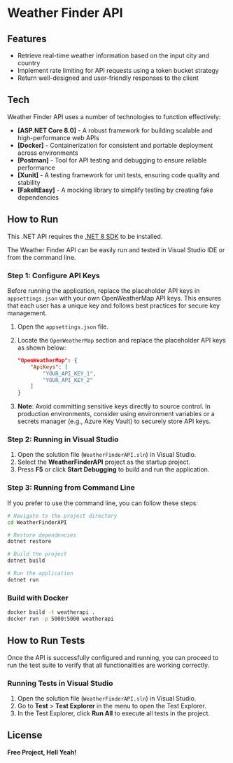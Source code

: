 # Weather Finder API



## Features

- Retrieve real-time weather information based on the input city and country
- Implement rate limiting for API requests using a token bucket strategy
- Return well-designed and user-friendly responses to the client

## Tech

Weather Finder API uses a number of technologies to function effectively:

- **[ASP.NET Core 8.0]** - A robust framework for building scalable and high-performance web APIs
- **[Docker]** - Containerization for consistent and portable deployment across environments
- **[Postman]** - Tool for API testing and debugging to ensure reliable performance
- **[Xunit]** - A testing framework for unit tests, ensuring code quality and stability
- **[FakeItEasy]** - A mocking library to simplify testing by creating fake dependencies

## How to Run

This .NET API requires the [.NET 8 SDK](https://dotnet.microsoft.com/download/dotnet/8.0) to be installed.

The Weather Finder API can be easily run and tested in Visual Studio IDE or from the command line.

### Step 1: Configure API Keys
Before running the application, replace the placeholder API keys in `appsettings.json` with your own OpenWeatherMap API keys. This ensures that each user has a unique key and follows best practices for secure key management.

1. Open the `appsettings.json` file.
2. Locate the `OpenWeatherMap` section and replace the placeholder API keys as shown below:

    ```json
    "OpenWeatherMap": {
        "ApiKeys": [
            "YOUR_API_KEY_1",
            "YOUR_API_KEY_2"
        ]
    }
    ```

3. **Note**: Avoid committing sensitive keys directly to source control. In production environments, consider using environment variables or a secrets manager (e.g., Azure Key Vault) to securely store API keys.

### Step 2: Running in Visual Studio
1. Open the solution file (`WeatherFinderAPI.sln`) in Visual Studio.
2. Select the **WeatherFinderAPI** project as the startup project.
3. Press **F5** or click **Start Debugging** to build and run the application.

### Step 3: Running from Command Line

If you prefer to use the command line, you can follow these steps:

```sh
# Navigate to the project directory
cd WeatherFinderAPI

# Restore dependencies
dotnet restore

# Build the project
dotnet build

# Run the application
dotnet run
```

### Build with Docker
```sh
docker build -t weatherapi .
docker run -p 5000:5000 weatherapi
```

## How to Run Tests

Once the API is successfully configured and running, you can proceed to run the test suite to verify that all functionalities are working correctly.

### Running Tests in Visual Studio
1. Open the solution file (`WeatherFinderAPI.sln`) in Visual Studio.
2. Go to **Test** > **Test Explorer** in the menu to open the Test Explorer.
3. In the Test Explorer, click **Run All** to execute all tests in the project.


## License

**Free Project, Hell Yeah!**


  